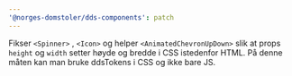 ```yaml
---
'@norges-domstoler/dds-components': patch
---
```


Fikser `<Spinner>` , `<Icon>` og helper `<AnimatedChevronUpDown>` slik at props `height` og `width` setter høyde og bredde i CSS istedenfor HTML. På denne måten kan man bruke ddsTokens i CSS og ikke bare JS.
